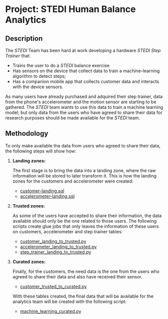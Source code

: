 # Project: STEDI Human Balance Analytics

## Description

The _STEDI_ Team has been hard at work developing a hardware _STEDI Step Trainer_ that:

- Trains the user to do a _STEDI_ balance exercise
- Has sensors on the device that collect data to train a machine-learning algorithm to detect steps;
- Has a companion mobile app that collects customer data and interacts with the device sensors.

As many users have already purchased and adquired their step trainer, data from the phone's accelerometer and the motion sensor are starting to be gathered. The _STEDI_ team wants to use this data to train a machine learning model, but only data from the users who have agreed to share their data for research purposes should be made available for the _STEDI_ team. 

## Methodology

To only make available the data from users who agreed to share their data, the following steps will show how:

1. **Landing zones:**

      The first stage is to bring the data into a landing zone, where the raw information will be stored to later transform it.
      This is how the landing zones for the customers and accelerometer were created:
      
      - [customer-landing.sql](scripts/customer-landing.sql)
      - [accelerometer-landing.sql](scripts/accelerometer-landing.sql)

2. **Trusted zones:**
      
      As some of the users have accepted to share their information, the data available should only be the one related to those users.
      The following scripts create glue jobs that only leaves the information of these users on customers, accelerometer and step trainer tables:
      
      - [customer_landing_to_trusted.py](scripts/customer_landing_to_trusted.py)
      - [accelerometer_landing_to_trusted.py](scripts/accelerometer_landing_to_trusted.py)
      - [step_trainer_landing_to_trusted.py](scripts/step_trainer_landing_to_trusted.py)

3. **Curated zones:**

     Finally, for the customers, the need data is the one from the users who agreed to share their data and also have received their sensor.
     - [customer_trusted_to_curated.py](scripts/customer_trusted_to_curated.py)
     
     With these tables created, the final data that will be available for the analytics team will be created with the following script:
     - [machine_learning_curated.py](scripts/machine_learning_curated.py)

